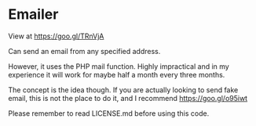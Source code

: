 # Emailer
View at https://goo.gl/TRnVjA

Can send an email from any specified address.

However, it uses the PHP mail function. Highly impractical and in my experience it will work for maybe half a month every three months.

The concept is the idea though. If you are actually looking to send fake email, this is not the place to do it, and I recommend https://goo.gl/o95iwt

Please remember to read LICENSE.md before using this code.
